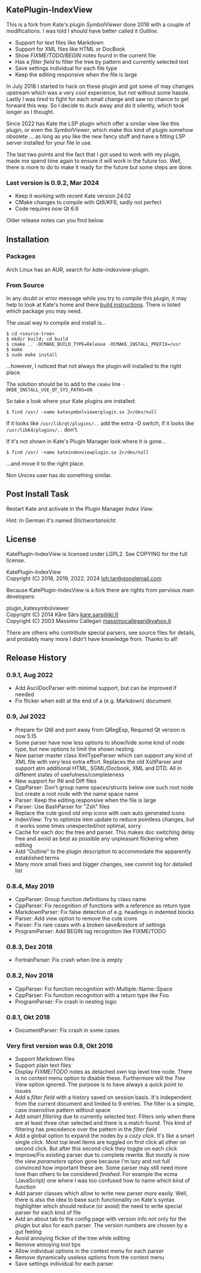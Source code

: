 ## KatePlugin-IndexView

This is a fork from Kate's plugin *SymbolViewer* done 2018 with a couple of
modifications. I was told I should have better called it *Outline*.

  - Support for text files like Markdown
  - Support for XML files like HTML or DocBook
  - Show *FIXME/TODO/BEGIN* notes found in the current file
  - Has a *filter field* to filter the tree by pattern and currently selected text
  - Save settings individual for each file type
  - Keep the editing responsive when the file is large

In July 2018 I started to hack on these plugin and got some of may changes
upstream which was a very cool experience, but not without some hassle. Lastly I
was tired to fight for each small change and saw no chance to get forward this
way. So I decide to duck away and do it silently, which took longer as I
thought.

Since 2022 has Kate the LSP plugin which offer a similar view like this plugin,
or even the *SymbolViewer*, which make this kind of plugin somehow obsolete ...
as long as you like the new fancy stuff and have a fitting LSP server installed
for your file in use.

The last two points and the fact that I got used to work with my plugin, made me
spend time again to ensure it will work in the future too. Well, there is more
to do to make it ready for the future but some steps are done.


### Last version is 0.9.2, Mar 2024

  - Keep it working with recent Kate version 24.02
  - CMake changes to compile with Qt6/KF6, sadly not perfect
  - Code requires now Qt 6.6

Older release notes can you find below.


## Installation

### Packages

Arch Linux has an AUR, search for *kate-indexview-plugin*.


### From Source

In any doubt or error message while you try to compile this plugin, it may help
to look at Kate's home and there [build instructions](https://kate-editor.org/build-it/).
There is listed which package you may need.

The usual way to compile and install is...

    $ cd <source-tree>
    $ mkdir build; cd build
    $ cmake .. -DCMAKE_BUILD_TYPE=Release -DCMAKE_INSTALL_PREFIX=/usr
    $ make
    $ sudo make install

...however, I noticed that not always the plugin will installed to the right place.

The solution should be to add to the `cmake` line `-DKDE_INSTALL_USE_QT_SYS_PATHS=ON`

So take a look where your Kate plugins are installed:

    $ find /usr/ -name katesymbolviewerplugin.so 2>/dev/null

If it looks like `/usr/lib/qt/plugins/..` add the extra -D switch, if it looks
like `/usr/lib64/plugins/..` don't.

If it's not shown in Kate's Plugin Manager look where it is gone...

    $ find /usr/ -name kateindexviewplugin.so 2>/dev/null

...and move it to the right place.

Non Unices user has do something similar.


## Post Install Task

Restart Kate and activate in the Plugin Manager *Index View*.

Hint: In German it's named *Stichwortansicht*.


## License

KatePlugin-IndexView is licensed under LGPL2. See COPYING for the full license.


<!-- CAUTION! Trailing two spaces are there to have a line break without new paragraph -->
KatePlugin-IndexView  
Copyright (C) 2018, 2019, 2022, 2024 loh.tar@googlemail.com

Because KatePlugin-IndexView is a fork there are rights from pervious main
developers:

<!-- CAUTION! Trailing two spaces are there to have a line break without new paragraph -->
plugin_katesymbolviewer  
Copyright (C) 2014 Kåre Särs <kare.sars@iki.fi>  
Copyright (C) 2003 Massimo Callegari <massimocallegari@yahoo.it>

There are others who contribute special parsers, see source files for details,
and probably many more I didn't have knowledge from. Thanks to all!


## Release History

### 0.9.1, Aug 2022

  - Add AsciiDocParser with minimal support, but can be improved if needed
  - Fix flicker when edit at the end of a (e.g. Markdown) document


### 0.9, Jul 2022

  - Prepare for Qt6 and port away from QRegExp, Required Qt version is now 5.15
  - Some parser have now less options to show/hide some kind of node type, but
    new options to limit the shown nesting
  - New parser master class XmlTypeParser which can support any kind of XML file
    with very less extra effort. Replaces the old XsltParser and support atm
    additional HTML, SGML/Docbook, XML and DTD. All in different
    states of usefulness/completeness
  - New support for INI and Diff files
  - CppParser: Don't group name spaces/structs below one such root node but
    create a root node with the name space name
  - Parser: Keep the editing responsive when the file is large
  - Parser: Use BashParser for "Zsh" files
  - Replace the cute good old xmp icons with own auto generated icons
  - IndexView: Try to optimize item update to reduce pointless changes, but it
    works some times unexpected/not optimal, sorry
  - Cache for each doc the tree and parser. This makes doc switching delay free
    and avoid as best as possible any unpleasant flickering when editing
  - Add "Outline" to the plugin description to accommodate the apparently
    established terms
  - Many more small fixes and bigger changes, see commit log for detailed list


### 0.8.4, May 2019

  - CppParser: Group function definitions by class name
  - CppParser: Fix recognition of functions with a reference as return type
  - MarkdownParser: Fix false detection of e.g. headings in indented blocks
  - Parser: Add view option to remove the cute icons
  - Parser: Fix rare cases with a broken save&restore of settings
  - ProgramParser: Add BEGIN tag recognition like FIXME/TODO


### 0.8.3, Dez 2018

  - FortranParser: Fix crash when line is empty


### 0.8.2, Nov 2018

  - CppParser: Fix function recognition with Multiple::Name::Space
  - CppParser: Fix function recognition with a return type like Foo<Bar>
  - ProgramParser: Fix crash in nesting logic


### 0.8.1, Okt 2018

  - DocumentParser: Fix crash in some cases


### Very first version was 0.8, Okt 2018

  - Support Markdown files
  - Support plain text files
  - Display *FIXME/TODO* notes as detached own top level tree node. There is no
    context menu option to disable these. Furthermore will the *Tree View*
    option ignored. The purpose is to have always a quick point to issues
  - Add a *filter field* with a history saved on session basis. It's independent
    from the current document and limited to 9 entries. The filter is a simple,
    case insensitive pattern without space
  - Add *smart filtering* due to currently selected text. Filters only when
    there are at least three char selected and there is a match found. This kind
    of filtering has precedence over the pattern in the *filter field*
  - Add a global option to expand the nodes by a *cozy click*. It's like a smart
    single click. Most top level items are toggled on first click all other on
    second click. But after this second click they toggle on each click
  - Improve/Fix existing parser due to complete rewrite. But mostly is now the
    *view parameters* option gone because I'm lazy and not full convinced how
    important these are. Some parser may still need more love than others to be
    considered *finished*. For example the ecma (JavaScript) one where I was too
    confused how to name which kind of function
  - Add parser classes which allow to write new parser more easily. Well, there
    is also the idea to base such functionality on Kate's syntax highlighter
    which should reduce (or avoid) the need to write special parser for each
    kind of file
  - Add an about tab to the config page with version info not only for the plugin
    but also for each parser. The version numbers are chosen by a gut feeling
  - Avoid annoying flicker of the tree while editing
  - Remove annoying tool tips
  - Allow individual options in the context menu for each parser
  - Remove dynamically useless options from the context menu
  - Save settings individual for each parser

